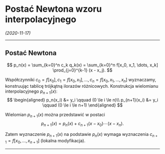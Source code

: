 # Postać Newtona wzoru interpolacyjnego

*(2020-11-17)*

---

## Postać Newtona
$$
p_n(x) = \sum_{k=0}^n c_k q_k(x) = \sum_{k=0}^n f[x_0, x_1, \dots, x_k] \prod_{j=0}^{k-1} (x - x_j).
$$

Współczynniki $c_0 = f[x_0],\, c_1 = f[x_0, x_1],\, \dots,\, c_n = f[x_0, x_1, \dots, x_n]$ wyznaczamy, konstruując tablicę trójkątną ilorazów różnicowych. Konstrukcja wielomianu interpolacyjnego $p_{n+1}(x)$:
$$
\begin{aligned}
    p_n(x_i) &= y_i \qquad (0 \le i \le n)\\
    p_{n+1}(x_i) &= y_i \qquad (0 \le i \le n+1)
\end{aligned}
$$

Wielomian $p_{n+1}(x)$ można przedstawić w postaci
$$
p_{n+1}(x) = p_n(x) + c_{n+1}(x - x_0) \dotsb (x - x_n).
$$

Zatem wyznaczenie $p_{n+1}(x)$ na podstawie $p_n(x)$ wymaga wyznaczenia $c_{n+1} = f[x_0, \dots, x_{n+1}]$ (lokalna modyfikacja).

---
